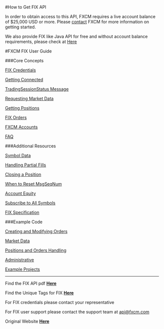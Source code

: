 #How to Get FIX API

In order to obtain access to this API, FXCM requires a live account balance of $25,000 USD or more. Please [contact](https://www.fxcm.com/support/contact-client-support/) FXCM for more information on getting started.

We also provide FIX like Java API for free and without account balance requirements, please check at [Here](https://www.fxcm.com/forms/eula/)

#FXCM FIX User Guide

###Core Concepts

[FIX Credentials](http://apiwiki.fxcorporate.com/doku.php?id=fix_credentials)

[Getting Connected](http://apiwiki.fxcorporate.com/doku.php?id=getting_connected)

[TradingSessionStatus Message](http://apiwiki.fxcorporate.com/doku.php?id=tradingsessionstatus_message)

[Requesting Market Data](http://apiwiki.fxcorporate.com/doku.php?id=requesting_market_data)

[Getting Positions](http://apiwiki.fxcorporate.com/doku.php?id=getting_positions)

[FIX Orders](http://apiwiki.fxcorporate.com/doku.php?id=fix_orders)

[FXCM Accounts](http://apiwiki.fxcorporate.com/doku.php?id=fxcm_accounts)

[FAQ](http://apiwiki.fxcorporate.com/doku.php?id=faq)

###Additional Resources

[Symbol Data](http://apiwiki.fxcorporate.com/doku.php?id=symbol_data)

[Handling Partial Fills](http://apiwiki.fxcorporate.com/doku.php?id=handling_partial_fills)

[Closing a Position](http://apiwiki.fxcorporate.com/doku.php?id=closing_a_position)

[When to Reset MsgSeqNum](http://apiwiki.fxcorporate.com/doku.php?id=when_to_reset_msgseqnum)

[Account Equity](http://apiwiki.fxcorporate.com/doku.php?id=account_equity)

[Subscribe to All Symbols](http://apiwiki.fxcorporate.com/doku.php?id=subscribe_to_all_symbols)

[FIX Specification](http://apiwiki.fxcorporate.com/doku.php?id=fix_specification)

###Example Code

[Creating and Modifying Orders](http://apiwiki.fxcorporate.com/doku.php?id=creating_and_modifying_orders)

[Market Data](http://apiwiki.fxcorporate.com/doku.php?id=market_data)

[Positions and Orders Handling](http://apiwiki.fxcorporate.com/doku.php?id=positions_and_orders_handling)

[Administrative](http://apiwiki.fxcorporate.com/doku.php?id=administrative)

[Example Projects](http://apiwiki.fxcorporate.com/doku.php?id=example_projects)
___
Find the FIX API pdf [**Here**](https://files.fxcorporate.com/api/fix/docs/FXCM-FIX-BSI.pdf)

Find the Unique Tags for FIX [**Here**](https://files.fxcorporate.com/api/fix/docs/FIXFXCM10.xml)

For FIX credentials please contact your representative

For FIX user support please contact the support team at api@fxcm.com

Original Website [**Here**](http://apiwiki.fxcorporate.com/doku.php?id=fix_api)
